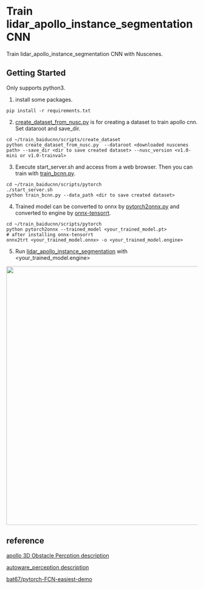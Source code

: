 # Train lidar\_apollo\_instance\_segmentation CNN  

Train lidar\_apollo\_instance\_segmentation CNN with Nuscenes.  

## Getting Started  
Only supports python3.  

1) install some packages.  
```
pip install -r requirements.txt 
```
2) [create_dataset_from_nusc.py](scripts/create_dataset/create_dataset_from_nusc.py) is for creating a dataset to train apollo cnn.  Set dataroot and save_dir.  

```
cd ~/train_baiducnn/scripts/create_dataset  
python create_dataset_from_nusc.py  --dataroot <downloaded nuscenes path> --save_dir <dir to save created dataset> --nusc_version <v1.0-mini or v1.0-trainval>  
```

3) Execute start\_server.sh and access from a web browser. Then you can train with [train_bcnn.py](scripts/pytorch/train_bcnn.py).  

```
cd ~/train_baiducnn/scripts/pytorch  
./start_server.sh  
python train_bcnn.py --data_path <dir to save created dataset>  
```

4) Trained model can be converted to onnx by [pytorch2onnx.py](scripts/pytorch/pytorch2onnx.py) and converted to engine by [onnx-tensorrt](https://github.com/onnx/onnx-tensorrt).  

```
cd ~/train_baiducnn/scripts/pytorch  
python pytorch2onnx --trained_model <your_trained_model.pt>  
# after installing onnx-tensorrt  
onnx2trt <your_trained_model.onnx> -o <your_trained_model.engine>  
```

5) Run [lidar_apollo_instance_segmentation](https://github.com/tier4/AutowareArchitectureProposal/tree/master/src/perception/object_recognition/detection/lidar_apollo_instance_segmentation) with <your_trained_model.engine>  

<img src="https://user-images.githubusercontent.com/39142679/81552155-ed721480-93bd-11ea-9b9d-88e88dab2ecf.gif" width="680">  

## reference
[apollo 3D Obstacle Percption description][1]  

[1]:https://github.com/ApolloAuto/apollo/blob/master/docs/specs/3d_obstacle_perception.md

[autoware_perception description][2]  

[2]:https://github.com/k0suke-murakami/autoware_perception/tree/feature/integration_baidu_seg/lidar_apollo_cnn_seg_detect

[bat67/pytorch-FCN-easiest-demo][3]  

[3]:https://github.com/bat67/pytorch-FCN-easiest-demo
